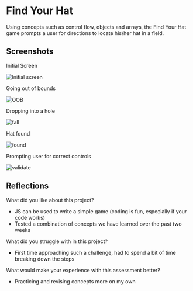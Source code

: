 # Find Your Hat
Using concepts such as control flow, objects and arrays, the Find Your Hat game prompts a user for directions to locate his/her hat in a field.

## Screenshots
Initial Screen

![Initial screen](https://user-images.githubusercontent.com/29788431/160522648-8d1224cc-7f51-4fc1-ba86-b458211edd69.png)

Going out of bounds

![OOB](https://user-images.githubusercontent.com/29788431/160522657-a8c03e23-b3f0-4416-a3c5-566b17082a89.png)

Dropping into a hole

![fall](https://user-images.githubusercontent.com/29788431/160522670-40516797-c962-41e2-b1f1-17801b8deb55.png)

Hat found

![found](https://user-images.githubusercontent.com/29788431/160522678-b7badbb6-f393-40f2-a60a-315de779b54b.png)

Prompting user for correct controls

![validate](https://user-images.githubusercontent.com/29788431/160522683-ad27e2ad-e041-4a15-b78a-2748d2bee7bc.png)

## Reflections
What did you like about this project?
- JS can be used to write a simple game (coding is fun, especially if your code works)
- Tested a combination of concepts we have learned over the past two weeks

What did you struggle with in this project?
- First time approaching such a challenge, had to spend a bit of time breaking down the steps

What would make your experience with this assessment better?
- Practicing and revising concepts more on my own
